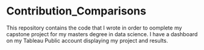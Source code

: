 # Contribution_Comparisons

This repository contains the code that I wrote in order to oomplete my capstone project for my masters degree in data science. I have a dashboard on my Tableau Public account displaying my project and results.
